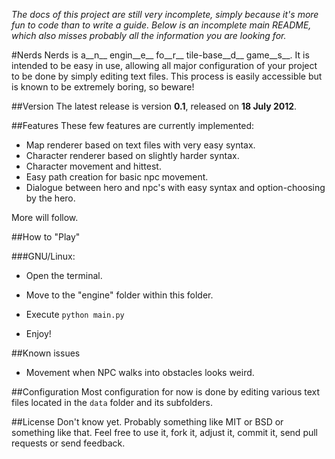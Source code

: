 _The docs of this project are still very incomplete, simply because it's more fun to code than to write a guide. Below is an incomplete main README, which also misses probably all the information you are looking for._

#Nerds
Nerds is a__n__ engin__e__ fo__r__ tile-base__d__ game__s__. It is intended to be easy in use, allowing all major configuration of your project to be done by simply editing text files. This process is easily accessible but is known to be extremely boring, so beware!

##Version
The latest release is version __0.1__, released on __18 July 2012__.

##Features
These few features are currently implemented:

* Map renderer based on text files with very easy syntax.
* Character renderer based on slightly harder syntax.
* Character movement and hittest.
* Easy path creation for basic npc movement.
* Dialogue between hero and npc's with easy syntax and option-choosing by the hero.

More will follow.

##How to "Play"

###GNU/Linux:

* Open the terminal.

* Move to the "engine" folder within this folder.

* Execute `python main.py`

* Enjoy!

##Known issues
* Movement when NPC walks into obstacles looks weird.

##Configuration
Most configuration for now is done by editing various text files located in the `data` folder and its subfolders.

##License
Don't know yet. Probably something like MIT or BSD or something like that. Feel free to use it, fork it, adjust it, commit it, send pull requests or send feedback.

